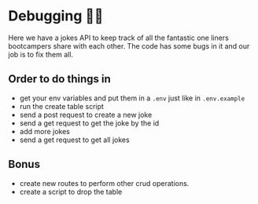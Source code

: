 # Debugging 🧯🦟

Here we have a jokes API to keep track of all the fantastic one liners bootcampers share with each other. The code has some bugs in it and our job is to fix them all.

## Order to do things in

- get your env variables and put them in a `.env` just like in `.env.example`
- run the create table script
- send a post request to create a new joke
- send a get request to get the joke by the id
- add more jokes
- send a get request to get all jokes

## Bonus

- create new routes to perform other crud operations.
- create a script to drop the table
